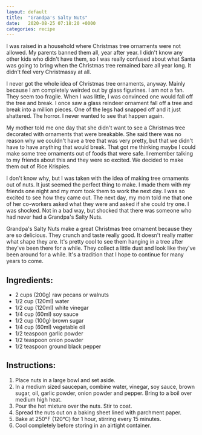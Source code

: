 ```yaml
---
layout: default
title:  "Grandpa's Salty Nuts"
date:   2020-08-25 07:18:20 +0000
categories: recipe
---
```

I was raised in a household where Christmas tree ornaments were not allowed. My parents banned them all, year after year. I didn't know any other kids who didn't have them, so I was really confused about what Santa was going to bring when the Christmas tree remained bare all year long. It didn't feel very Christmassy at all.

I never got the whole idea of Christmas tree ornaments, anyway. Mainly because I am completely weirded out by glass figurines. I am not a fan. They seem too fragile. When I was little, I was convinced one would fall off the tree and break. I once saw a glass reindeer ornament fall off a tree and break into a million pieces. One of the legs had snapped off and it just shattered. The horror. I never wanted to see that happen again.

My mother told me one day that she didn't want to see a Christmas tree decorated with ornaments that were breakable. She said there was no reason why we couldn't have a tree that was very pretty, but that we didn't have to have anything that would break. That got me thinking maybe I could make some tree ornaments out of foods that were safe. I remember talking to my friends about this and they were so excited. We decided to make them out of Rice Krispies.

I don't know why, but I was taken with the idea of making tree ornaments out of nuts. It just seemed the perfect thing to make. I made them with my friends one night and my mom took them to work the next day. I was so excited to see how they came out. The next day, my mom told me that one of her co-workers asked what they were and asked if she could try one. I was shocked. Not in a bad way, but shocked that there was someone who had never had a Grandpa's Salty Nuts.

Grandpa's Salty Nuts make a great Christmas tree ornament because they are so delicious. They crunch and taste really good. It doesn't really matter what shape they are. It's pretty cool to see them hanging in a tree after they've been there for a while. They collect a little dust and look like they've been around for a while. It's a tradition that I hope to continue for many years to come.

## Ingredients:

- 2 cups (200g) raw pecans or walnuts
- 1/2 cup (120ml) water
- 1/2 cup (120ml) white vinegar
- 1/4 cup (60ml) soy sauce
- 1/2 cup (100g) brown sugar
- 1/4 cup (60ml) vegetable oil
- 1/2 teaspoon garlic powder
- 1/2 teaspoon onion powder
- 1/2 teaspoon ground black pepper


## Instructions:

1. Place nuts in a large bowl and set aside.
2. In a medium sized saucepan, combine water, vinegar, soy sauce, brown sugar, oil, garlic powder, onion powder and pepper. Bring to a boil over medium high heat.
3. Pour the hot mixture over the nuts. Stir to coat.
4. Spread the nuts out on a baking sheet lined with parchment paper.
5. Bake at 250°F (120°C) for 1 hour, stirring every 15 minutes.
6. Cool completely before storing in an airtight container.

